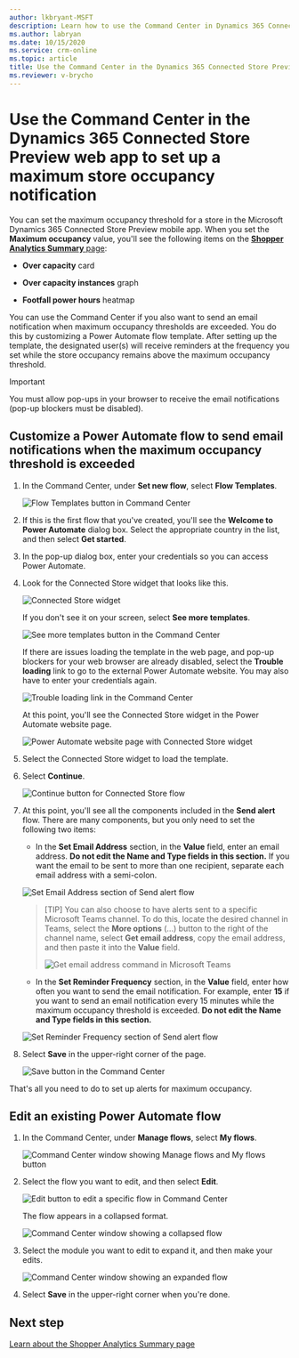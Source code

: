 ```yaml
---
author: lkbryant-MSFT
description: Learn how to use the Command Center in Dynamics 365 Connected Store Preview to set up an email notification when maximum store occupancy thresholds are exceeded.
ms.author: labryan
ms.date: 10/15/2020
ms.service: crm-online
ms.topic: article
title: Use the Command Center in the Dynamics 365 Connected Store Preview web app to set up a maximum store occupancy notification
ms.reviewer: v-brycho
---
```


# Use the Command Center in the Dynamics 365 Connected Store Preview web app to set up a maximum store occupancy notification 

You can set the maximum occupancy threshold for a store in the Microsoft Dynamics 365 Connected Store Preview mobile app. When you set the **Maximum occupancy** value, 
you'll see the following items on the [**Shopper Analytics Summary** page](shopper-analytics-summary-page.md):

- **Over capacity** card

- **Over capacity instances** graph

- **Footfall power hours** heatmap

You can use the Command Center if you also want to send an email notification when maximum occupancy thresholds are exceeded. You do this by customizing a 
Power Automate flow template. After setting up the template, the designated user(s) will receive reminders at the frequency you set while the store occupancy 
remains above the maximum occupancy threshold.

> [!IMPORTANT]
> You must allow pop-ups in your browser to receive the email notifications (pop-up blockers must be disabled).

## Customize a Power Automate flow to send email notifications when the maximum occupancy threshold is exceeded

1. In the Command Center, under **Set new flow**, select **Flow Templates**.

    ![Flow Templates button in Command Center](media/command-center-set-new-flow.PNG "Flow Templates button in Command Center")
    
2. If this is the first flow that you've created, you'll see the **Welcome to Power Automate** dialog box. Select the appropriate country in the list, and then select **Get started**.
    
3. In the pop-up dialog box, enter your credentials so you can access Power Automate.
    
4. Look for the Connected Store widget that looks like this. 

    ![Connected Store widget](media/command-center-connected-store-widget.PNG "Connected Store widget")

    If you don't see it on your screen, select **See more templates**.

    ![See more templates button in the Command Center](media/command-center-see-more-templates.PNG "See more templates button in the Command Center")
    
    If there are issues loading the template in the web page, and pop-up blockers for your web browser are already disabled, select the **Trouble loading** link to go to the external Power Automate website. You may also have to enter your credentials again.
    
    ![Trouble loading link in the Command Center](media/command-center-trouble-loading-link.PNG "Trouble loading link in the Command Center")
    
    At this point, you'll see the Connected Store widget in the Power Automate website page.
    
    ![Power Automate website page with Connected Store widget](media/command-center-power-automate-website.PNG "Power Automate website page with Connected Store widget")
    
5. Select the Connected Store widget to load the template.

6. Select **Continue**.

    ![Continue button for Connected Store flow](media/command-center-continue-button.PNG "Continue button for Connected Store flow")

7. At this point, you'll see all the components included in the **Send alert** flow. There are many components, but you only need to set the following two items:

    - In the **Set Email Address** section, in the **Value** field, enter an email address. **Do not edit the Name and Type fields in this section.** If you want the email to be sent to more than one recipient, separate each email address with a semi-colon. 

    ![Set Email Address section of Send alert flow](media/command-center-set-email-address.PNG "Set Email Address section of Send alert flow")

    > [TIP]
    > You can also choose to have alerts sent to a specific Microsoft Teams channel. To do this, locate the desired channel in Teams, select the **More options** (...) button to the right of the channel name, select **Get email address**, copy the email address, and then paste it into the **Value** field. 
    >
    > ![Get email address command in Microsoft Teams](media/command-center-teams-email-link.PNG "Get email address command in Microsoft Teams")
    
    - In the **Set Reminder Frequency** section, in the **Value** field, enter how often you want to send the email notification. For example, enter **15** if you want to send an email notification every 15 minutes while the maximum occupancy threshold is exceeded. **Do not edit the Name and Type fields in this section.**

    ![Set Reminder Frequency section of Send alert flow](media/command-center-set-reminder-frequency.PNG "Set Reminder Frequency section of Send alert flow")
    
8. Select **Save** in the upper-right corner of the page.

    ![Save button in the Command Center](media/command-center-save-button.PNG "Save button in the Command Center")
    
That's all you need to do to set up alerts for maximum occupancy. 

## Edit an existing Power Automate flow

1. In the Command Center, under **Manage flows**, select **My flows**.

    ![Command Center window showing Manage flows and My flows button](media/command-center-edit-flow.PNG "Command Center window showing Manage flows and My flows button")
    
2. Select the flow you want to edit, and then select **Edit**.

    ![Edit button to edit a specific flow in Command Center](media/command-center-edit-button.PNG "Edit button to edit a specific flow in Command Center")
    
    The flow appears in a collapsed format.
    
    ![Command Center window showing a collapsed flow](media/command-center-collapsed-flow.PNG "Command Center window showing a collapsed flow")
    
3. Select the module you want to edit to expand it, and then make your edits.

    ![Command Center window showing an expanded flow](media/command-center-expanded-flow.PNG "Command Center window showing an expanded flow")
    
4. Select **Save** in the upper-right corner when you're done.
    

    
## Next step

[Learn about the Shopper Analytics Summary page](shopper-analytics-summary-page.md)
    
    


